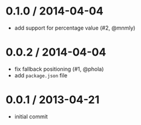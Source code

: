 
0.1.0 / 2014-04-04
==================

  * add support for percentage value (#2, @mnmly)

0.0.2 / 2014-04-04
==================

  * fix fallback positioning (#1, @phola)
  * add `package.json` file

0.0.1 / 2013-04-21
==================

  * initial commit
